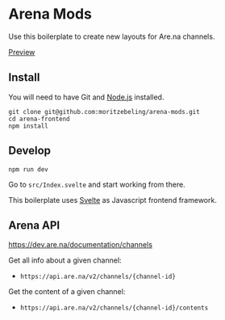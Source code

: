 # Arena Mods

Use this boilerplate to create new layouts for Are.na channels.

[Preview](https://moritzebeling.github.io/arena-mods/)

## Install

You will need to have Git and [Node.js](https://nodejs.org) installed.

```
git clone git@github.com:moritzebeling/arena-mods.git
cd arena-frontend
npm install
```

## Develop

```
npm run dev
```

Go to `src/Index.svelte` and start working from there.

This boilerplate uses [Svelte](https://svelte.dev) as Javascript frontend framework.

## Arena API
https://dev.are.na/documentation/channels

Get all info about a given channel:
- `https://api.are.na/v2/channels/{channel-id}`

Get the content of a given channel:
- `https://api.are.na/v2/channels/{channel-id}/contents`
